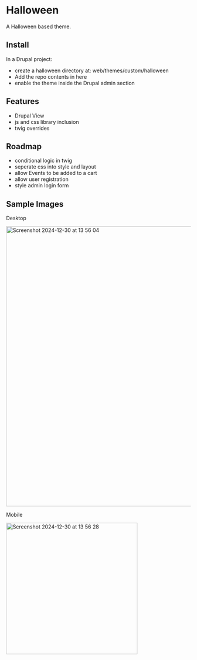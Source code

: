 # Halloween

A Halloween based theme.

## Install

In a Drupal project:

- create a halloween directory at: web/themes/custom/halloween
- Add the repo contents in here
- enable the theme inside the Drupal admin section

## Features

- Drupal View
- js and css library inclusion
- twig overrides

## Roadmap

- conditional logic in twig
- seperate css into style and layout
- allow Events to be added to a cart
- allow user registration
- style admin login form

## Sample Images

Desktop

<img width="763" alt="Screenshot 2024-12-30 at 13 56 04" src="https://github.com/user-attachments/assets/d7c65bef-c2c0-44a8-aeb1-a69859da2d2b" />

Mobile

<img width="358" alt="Screenshot 2024-12-30 at 13 56 28" src="https://github.com/user-attachments/assets/20fe9360-2c39-4a4c-91cf-9450cee03f9b" />

